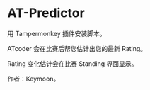 # AT-Predictor

用 Tampermonkey 插件安装脚本。

ATcoder 会在比赛后帮您估计出您的最新 Rating。

Rating 变化估计会在比赛 Standing 界面显示。


作者：Keymoon。
